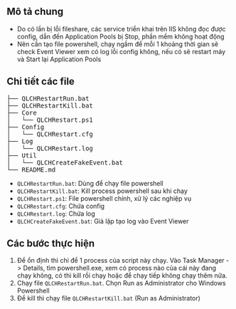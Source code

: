 ## Mô tả chung
- Do có lần bị lỗi fileshare, các service triển khai trên IIS không đọc được config, dẫn đến Application Pools bị Stop, phần mềm không hoạt động
- Nên cần tạo file powershell, chạy ngầm để mỗi 1 khoảng thời gian sẽ check Event Viewer xem có log lỗi config không, nếu có sẽ restart máy và Start lại Application Pools

## Chi tiết các file
<pre>
├── QLCHRestartRun.bat
├── QLCHRestartKill.bat
├── Core
│   └── QLCHRestart.ps1
├── Config
│   └── QLCHRestart.cfg
├── Log
│   └── QLCHRestart.log
├── Util
│   └── QLCHCreateFakeEvent.bat
└── README.md </pre>

* `QLCHRestartRun.bat`: Dùng để chạy file powershell
* `QLCHRestartKill.bat`: Kill process powershell sau khi chạy
* `QLCHRestart.ps1`: File powershell chính, xử lý các nghiệp vụ
* `QLCHRestart.cfg`: Chứa config
* `QLCHRestart.log`: Chứa log
* `QLCHCreateFakeEvent.bat`: Giả lập tạo log vào Event Viewer

## Các bước thực hiện

1. Để ổn định thì chỉ để 1 process của script này chạy. Vào Task Manager -> Details, tìm powershell.exe, xem có process nào của cái này đang chạy không, có thì kill rồi chạy hoặc để chạy tiếp không chạy thêm nữa.
2. Chạy file `QLCHRestartRun.bat`. Chọn Run as Administrator cho Windows Powershell
3. Để kill thì chạy file `QLCHRestartKill.bat` (Run as Administrator)

